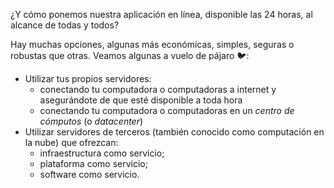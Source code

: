 ¿Y cómo ponemos nuestra aplicación en línea, disponible las 24 horas, al alcance de todas y todos?

Hay muchas opciones, algunas más económicas, simples, seguras o robustas que otras. Veamos algunas a vuelo de pájaro :bird:: 

* Utilizar tus propios servidores:
  * conectando tu computadora o computadoras a internet y asegurándote de que esté disponible a toda hora
  * conectando tu computadora o computadoras en un _centro de cómputos_ (o _datacenter_) 
* Utilizar servidores de terceros (también conocido como computación en la nube) que ofrezcan:
  * infraestructura como servicio;
  * plataforma como servicio; 
  * software como servicio.
